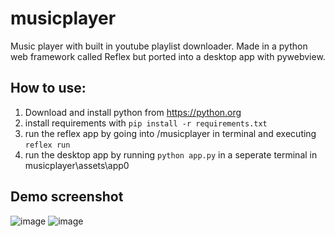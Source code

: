 # musicplayer
Music player with built in youtube playlist downloader. Made in a python web framework called Reflex but ported into a desktop app with pywebview.

## How to use:
1. Download and install python from https://python.org
2. install requirements with ```pip install -r requirements.txt```
3. run the reflex app by going into /musicplayer in terminal and executing ```reflex run```
4. run the desktop app by running ```python app.py``` in a seperate terminal in musicplayer\assets\app0

## Demo screenshot
![image](https://github.com/user-attachments/assets/6802718c-da16-4f20-beb6-57b751147c36)
![image](https://github.com/user-attachments/assets/98ff256b-84ae-4012-bce9-2c2a09586785)
